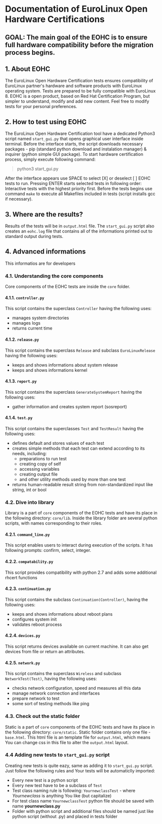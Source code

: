 # Documentation of EuroLinux Open Hardware Certifications

## GOAL: The main goal of the EOHC is to ensure full hardware compatibility before the migration process begins.

## 1. About EOHC
The EuroLinux Open Hardware Certification tests ensures compatibility of EuroLinux partner's hardware and software products with EuroLinux operating system. Tests are prepared to be fully compatible with EuroLinux 8. EOHC is a open product, based on Red Hat Certification Program, but simpler to understand, modify and add new content. Feel free to modify tests for your personal preferences.

## 2. How to test using EOHC
The EuroLinux Open Hardware Certification tool have a dedicated Python3 script named `start_gui.py` that opens graphical user interface inside terminal. Before the interface starts, the script downloads necessary packages - pip (standard python download and instalation manager) & inquirer (python simple GUI package). To start hardware certification process, simply execute following command: 
> python3 start_gui.py

After the interface appears use SPACE to select [X] or deselect [ ] EOHC tests to run. Pressing ENTER starts selected tests in following order: Interactive tests with the highest priority first. Before the tests begins use command `make` to execute all Makefiles included in tests (script installs gcc if necessary).

## 3. Where are the results?
Results of the tests will be in `output.html` file. The `start_gui.py` script also creates an `eohc.log` file that contains all of the informations printed out to standard output during tests.

## 4. Advanced informations

This informatios are for developers

### 4.1. Understanding the core components

Core components of the EOHC tests are inside the `core` folder. 

#### 4.1.1. `controller.py`
This script contains the superclass `Controller` having the following uses:

* manages system directories
* manages logs
* returns current time

#### 4.1.2. `release.py`
This script contains the superclass `Release` and subclass `EuroLinuxRelease` having the following uses:

* keeps and shows informations about system release
* keeps and shows informations kernel

#### 4.1.3. `report.py`
This script contains the superclass `GenerateSystemReport` having the following uses:

* gather information and creates system report (sosreport)

#### 4.1.4. `test.py`
This script contains the superclasses `Test` and `TestResult` having the following uses:

* defines default and stores values of each test
* creates simple methods that each test can extend according to its needs, including:
    * preparations to run test
    * creating copy of self
    * accessing variables
    * creating output file 
    * and other utility methods used by more than one test
* returns human-readable result string from non-standardized input like string, int or bool

### 4.2. Dive into library

Library is a part of `core` components of the EOHC tests and have its place in the following directory: `core/lib`. Inside the library folder are several python scripts, with names corresponding to their roles.

#### 4.2.1. `command_line.py`
This script enables users to interact during execution of the scripts. It has following prompts: confirm, select, integer.

#### 4.2.2. `compatability.py`
This script provides compatibility with python 2.7 and adds some additional rhcert functions

#### 4.2.3. `continuation.py`
This script contains the subclass `Continuation(Controller)`, having the following uses:

* keeps and shows informations about reboot plans
* configures system init
* validates reboot process

#### 4.2.4. `devices.py`
This script returns devices available on current machine. It can also get devices from file or return an attributes.

#### 4.2.5. `network.py`
This script contains the superclass `Wireless` and subclass `NetworkTest(Test)`, having the following uses:

* checks network configuration, speed and measures all this data
* manage network connection and interfaces
* prepare network to test
* some sort of testing methods like ping

### 4.3. Check out the static folder

Static is a part of `core` components of the EOHC tests and have its place in the following directory: `core/static`. Static folder contains only one file - `base.html`. This html file is an template file for `output.html`, which means You can change css in this file to alter the `output.html` layout.

### 4.4 Adding new tests to `start_gui.py` script

Creating new tests is quite eazy, same as adding it to `start_gui.py` script. Just follow the following rules and Your tests will be automaticlly imported:

* Every new test is a python script
* Every new test have to be a subclass of `Test`
* Test class naming rule is following: `YournewclassTest` - where *Yournewclass* is anything You like (but capitalize)
* For test class name `YournewclassTest` python file should be saved with name **yournewclass.py**
* Folder with python script and additional files should be named just like python script (without .py) and placed in tests folder